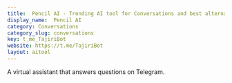```yaml
---
title:  Pencil AI - Trending AI tool for Conversations and best alternatives
display_name:  Pencil AI
category: Conversations
category_slug: conversations
key: t_me_TajiriBot
website: https://t.me/TajiriBot
layout: aitool
---
```


A virtual assistant that answers questions on Telegram.
